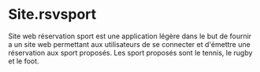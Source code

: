 # Site.rsvsport
Site web réservation sport est une application légère dans le but de fournir a un site web permettant aux utilisateurs de se connecter et d'émettre une réservation aux sport proposés. Les sport proposés sont le tennis, le rugby et le foot.
